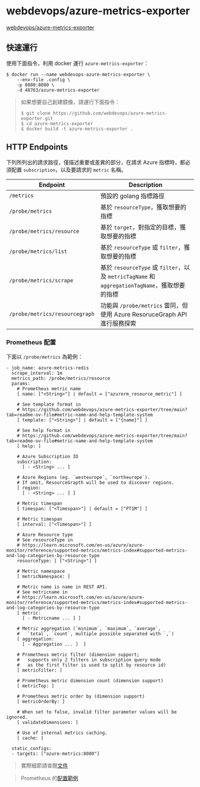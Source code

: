 # webdevops/azure-metrics-exporter

[webdevops/azure-metrics-exporter](https://github.com/webdevops/azure-metrics-exporter?tab=readme-ov-file#azure-monitor-metrics-exporter)

## 快速運行

使用下面指令，利用 docker 運行 `azure-metrics-exporter`：

```
$ docker run --name webdevops-azure-metrics-exporter \
    --env-file .config \
    -p 8080:8080 \
    -d 48763/azure-metrics-exporter
```

> 
> 如果想要自己創建鏡像，請運行下面指令：
> 
> ```
> $ git clone https://github.com/webdevops/azure-metrics-exporter.git
> $ cd azure-metrics-exporter
> $ docker build -t azure-metrics-exporter .
> ```
>

## HTTP Endpoints

下列所列出的請求路徑，僅描述重要或差異的部分，在請求 Azure 指標時，都必須配置 `subscription`，以及要請求的 `metric` 名稱。

| Endpoint | Description |
| - | - |
| `/metrics`                     | 預設的 golang 指標路徑 |
| `/probe/metrics`               | 基於 `resourceType`，獲取想要的指標 |
| `/probe/metrics/resource`      | 基於 `target`，對指定的目標，獲取想要的指標 |
| `/probe/metrics/list`          | 基於 `resourceType` 或 `filter`，獲取想要的指標 |
| `/probe/metrics/scrape`        | 基於 `resourceType` 或 `filter`，以及 `metricTagName` 和 `aggregationTagName`，獲取想要的指標 |
| `/probe/metrics/resourcegraph` | 功能與 `/probe/metrics` 雷同，但使用 Azure ResoruceGraph API 進行服務探索 |

### Prometheus 配置

下面以 `/probe/metrics` 為範例：

```
- job_name: azure-metrics-redis
  scrape_interval: 1m
  metrics_path: /probe/metrics/resource
  params:
    # Prometheus metric name
    [ name: ["<String>"] | default = ["azurerm_resource_metric"] ]

    # See template format in 
    # https://github.com/webdevops/azure-metrics-exporter/tree/main?tab=readme-ov-file#metric-name-and-help-template-system
    [ template: ["<String>"] | default = ["{name}"] ]

    # See help format in 
    # https://github.com/webdevops/azure-metrics-exporter/tree/main?tab=readme-ov-file#metric-name-and-help-template-system
    [ help: ]

    # Azure Subscription ID                                                                                                                                
    subscription:
      [ - <String> ... ]

    # Azure Regions (eg. `westeurope`, `northeurope`). 
    # If omit, ResourceGrapth will be used to discover regions.
    [ region:
      [ - <String> ... ] ]

    # Metric timespan
    [ timespan: ["<Timespan>"] | default = ["PT1M"] ]

    # Metric timespan
    [ interval: ["<Timespan>"] ]

    # Azure Resource type
    # See resourceType in 
    # https://learn.microsoft.com/en-us/azure/azure-monitor/reference/supported-metrics/metrics-index#supported-metrics-and-log-categories-by-resource-type
    resourceType: [ ["<String>"] ]

    # Metric namespace
    [ metricNamespace: ]

    # Metric name is name in REST API.
    # See metricname in 
    # https://learn.microsoft.com/en-us/azure/azure-monitor/reference/supported-metrics/metrics-index#supported-metrics-and-log-categories-by-resource-type
    [ metric:
      [ - Metricname ... ] ]

    # Metric aggregation (`minimum`, `maximum`, `average`, 
    #   `total`, `count`, multiple possible separated with `,`)
    [ aggregation:
      [ - Aggregation ... ]  ]

    # Prometheus metric filter (dimension support; 
    #   supports only 2 filters in subscription query mode 
    #   as the first filter is used to split by resource id)
    [ metricFilter: ]

    # Prometheus metric dimension count (dimension support)
    [ metricTop: ]

    # Prometheus metric order by (dimension support)
    [ metricOrderBy: ]

    # When set to false, invalid filter parameter values will be ignored.
    [ validateDimensions: ]

    # Use of internal metrics caching.
    [ cache: ]

  static_configs:
  - targets: ["azure-metrics:8080"]
```

> 實際細節請查閱[文件](https://github.com/webdevops/azure-metrics-exporter/blob/main/README.md#http-endpoints)

> Prometheus 的[配置範例](../../server/config/azure/exporter-metrics.yml)
